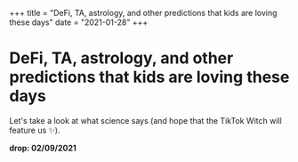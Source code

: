 +++
title = "DeFi, TA, astrology, and other predictions that kids are loving these days"
date = "2021-01-28"
+++



# DeFi, TA, astrology, and other predictions that kids are loving these days

Let's take a look at what science says (and hope that the TikTok Witch will feature us ✨).

**drop: 02/09/2021**
